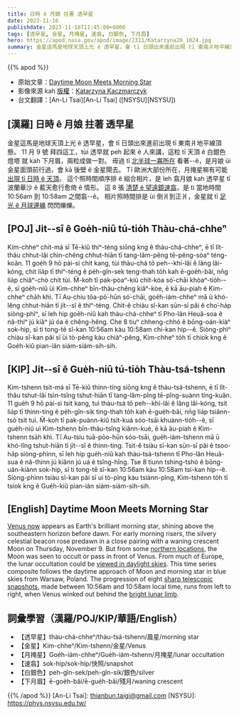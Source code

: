 ```yaml
---
title: 日時 ê 月娘 拄著 透早星
date: 2023-11-16
publishdate: 2023-11-16T11:45:00+0800
tags: [透早星, 金星, 月掩星, 速翕, 白銀色, 下月眉]
hero: https://apod.nasa.gov/apod/image/2311/Katarzyna20_1024.jpg
summary: 金星這馬是地球天頂上光 ê 透早星，會 tī 日頭出來進前出現 tī 東南爿地平線頂懸。
---
```


{{% apod %}}

- 原始文章：[Daytime Moon Meets Morning Star](https://apod.nasa.gov/apod/ap231116.html)
- 影像來源 kah [版權][copyright]：[Katarzyna Kaczmarczyk](https://www.facebook.com/photo/?fbid=326275853434332&set=pb.100081557586336.-2207520000)
- 台文翻譯：[An-Li Tsai][An-Li Tsai] ([NSYSU][NSYSU])

## [漢羅] 日時 ê 月娘 拄著 透早星
金星這馬是地球天頂上光 ê 透早星，會 tī 日頭出來進前出現 tī 東南爿地平線頂懸。
11 月 9 號 拜四這工，tùi 透早就 peh 起來 ê 人來講，這粒 tī 天頂 ê 白銀色燈塔 就 kah 下月眉，兩粒成做一對。
毋過 tī [北半球一寡所在][northern locations] 看著--ê，是月娘 ùi 金星面頭前行過，會 kā 後壁 ê 金星閘去。
Tī 歐洲大部份所在，月掩星嘛有可能 [出現 tī 日時 ê 天頂][viewed in daylight skies]。
這个照時間順序排 ê 組合相片，是 leh 翕月娘 kah 透早星 tī 波蘭華沙 ê 藍天愈行愈倚 ê 情形。
這 8 張 [清楚 ê 望遠鏡速翕][sharp telescopic snapshots]，是 ti 當地時間 10:56am 到 10:58am 之間翕--ê。
相片照時間排是 ùi 倒爿到正爿，金星就 tī [足光 ê 月球邊緣][bright lunar limb] 閃閃爍爍。

## [POJ] Ji̍t--sî ê Goe̍h-niû tú-tio̍h Thàu-chá-chheⁿ
Kim-chheⁿ chit-má sī Tē-kiû thiⁿ-téng siōng kng ê thàu-chá-chheⁿ, ē tī li̍t-thâu chhut-lâi chìn-chêng chhut-hiān tī tang-lâm-pêng tē-pêng-sòaⁿ téng-koân.
11 goe̍h 9 hō pài-sì chit kang, tùi thàu-chá tō peh--khí-lâi ê lâng lâi-kóng, chit lia̍p tī thiⁿ-téng ê pe̍h-gîn-sek teng-thah to̍h kah ē-goe̍h-bâi, nn̄g lia̍p chiâⁿ-chò chi̍t tùi.
M̄-koh tī pak-pòaⁿ-kiû chi̍t-kóa só͘-chāi khòaⁿ-tio̍h--ê, sī goe̍h-niû ùi Kim-chheⁿ bīn-thâu-chêng kiâⁿ-kòe, ē kā āu-piah ê Kim-chheⁿ cha̍h khì.
Tī Au-chiu tōa-pō͘-hūn só͘-chāi, goe̍h-iám-chheⁿ mā ū khó-lêng chhut-hiān tī ji̍t--sî ê thiⁿ-téng.
Chit-ê chiàu sî-kan sūn-sī pâi ê cho͘-ha̍p siòng-phìⁿ, sī leh hip goe̍h-niû kah thàu-chá-chheⁿ tī Pho-lân Heuâ-soa ê nâ-thiⁿ jú kiâⁿ jú óa ê chêng-hêng.
Che 8 tiuⁿ chheng-chhó ê bōng-oán-kiàⁿ sok-hip, sī ti tong-tē sî-kan 10:56am kàu 10:58am chi-kan hip--ê.
Siòng-phìⁿ chiàu sî-kan pâi sī ùi tò-pêng kàu chiàⁿ-pêng, Kim-chheⁿ to̍h tī chiok kng ê Goe̍h-kiû pian-iân siám-siám-sih-sih.

## [KIP] Ji̍t--sî ê Gue̍h-niû tú-tio̍h Thàu-tsá-tshenn
Kim-tshenn tsit-má sī Tē-kiû thinn-tíng siōng kng ê thàu-tsá-tshenn, ē tī li̍t-thâu tshut-lâi tsìn-tsîng tshut-hiān tī tang-lâm-pîng tē-pîng-suànn tíng-kuân.
11 gue̍h 9 hō pài-sì tsit kang, tuì thàu-tsá tō peh--khí-lâi ê lâng lâi-kóng, tsit lia̍p tī thinn-tíng ê pe̍h-gîn-sik ting-thah to̍h kah ē-gue̍h-bâi, nn̄g lia̍p tsiânn-tsò tsi̍t tuì.
M̄-koh tī pak-puànn-kiû tsi̍t-kuá sóo-tsāi khuànn-tio̍h--ê, sī gue̍h-niû uì Kim-tshenn bīn-thâu-tsîng kiânn-kuè, ē kā āu-piah ê Kim-tshenn tsa̍h khì.
Tī Au-tsiu tuā-pōo-hūn sóo-tsāi, gue̍h-iám-tshenn mā ū khó-lîng tshut-hiān tī ji̍t--sî ê thinn-tíng.
Tsit-ê tsiàu sî-kan sūn-sī pâi ê tsoo-ha̍p siòng-phìnn, sī leh hip gue̍h-niû kah thàu-tsá-tshenn tī Pho-lân Heuâ-sua ê nâ-thinn jú kiânn jú uá ê tsîng-hîng.
Tse 8 tiunn tshing-tshó ê bōng-uán-kiànn sok-hip, sī ti tong-tē sî-kan 10:56am kàu 10:58am tsi-kan hip--ê.
Siòng-phìnn tsiàu sî-kan pâi sī uì tò-pîng kàu tsiànn-pîng, Kim-tshenn to̍h tī tsiok kng ê Gue̍h-kiû pian-iân siám-siám-sih-sih.

## [English] Daytime Moon Meets Morning Star
[Venus now][Venus now] appears as Earth's brilliant morning star, shining above the southeastern horizon before dawn.
For early morning risers, the silvery celestial beacon rose predawn in a close pairing with a waning crescent Moon on Thursday, November 9.
But from some [northern locations][northern locations], the Moon was seen to occult or pass in front of Venus.
From much of Europe, the lunar occultation could be [viewed in daylight skies][viewed in daylight skies].
This time series composite follows the daytime approach of Moon and morning star in blue skies from Warsaw, Poland.
The progression of eight [sharp telescopic snapshots][sharp telescopic snapshots], made between 10:56am and 10:58am local time, runs from left to right, when Venus winked out behind the [bright lunar limb][bright lunar limb].

## 詞彙學習（漢羅/POJ/KIP/華語/English）
- 【透早星】thàu-chá-chheⁿ/thàu-tsá-tshenn/晨星/morning star
- 【金星】Kim-chheⁿ/Kim-tshenn/金星/Venus
- 【月掩星】Goe̍h-iám-chheⁿ/Gue̍h-iám-tshenn/月掩星/lunar occultation
- 【速翕】sok-hip/sok-hip/快照/snapshot
- 【白銀色】peh-gîn-sek/peh-gîn-sik/銀色/silver
- 【下月眉】ē-goe̍h-bâi/ē-gue̍h-bâi/殘月/waning crescent

{{% /apod %}}
[An-Li Tsai]: thianbun.taigi@gmail.com
[NSYSU]: https://phys.nsysu.edu.tw/

[copyright]: https://apod.nasa.gov/apod/fap/lib/about_apod.html#srapply
[License]: https://creativecommons.org/licenses/by/2.0/

[Venus now]:https://science.nasa.gov/skywatching/whats-up/
[northern locations]:https://www.icelandreview.com/nature-travel/moon-and-venus-meet-in-icelands-morning-sky/
[viewed in daylight skies]:https://www.cloudynights.com/topic/898759-daytime-occultation-of-venus-november-9-2023/
[sharp telescopic snapshots]:https://www.facebook.com/photo/?fbid=326275853434332&set=pb.100081557586336.-2207520000
[bright lunar limb]:https://apod.nasa.gov/apod/ap081206.html
